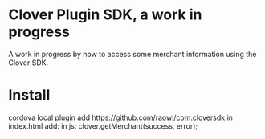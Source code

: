 Clover Plugin SDK, a work in progress
================================
A work in progress by now to access some merchant information using the Clover SDK.

Install
========

cordova local plugin add https://github.com/raowl/com.cloversdk
in index.html add: <script src="plugins/com.cloversdk/www/CloverPlugin.js"></script>
in js: clover.getMerchant(success, error);

